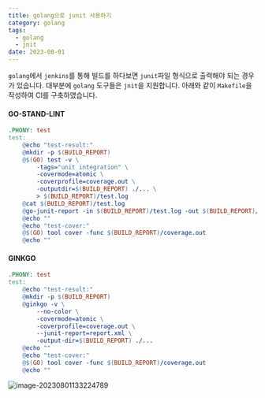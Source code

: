 ```yaml
---
title: golang으로 junit 사용하기
category: golang
tags:
  - golang
  - jnit
date: 2023-08-01
---
```


`golang`에서 `jenkins`를 통해 빌드를 하다보면 `junit`파일 형식으로 출력해야 되는 경우가 있습니다. 대부분에 `golang` 도구들은 `jnit`을 지원합니다. 아래와 같이 `Makefile`을 작성하여 CI를 구축하였습니다.

#### GO-STAND-LINT

```makefile
.PHONY: test
test:
	@echo "test-result:"
	@mkdir -p $(BUILD_REPORT)
	@$(GO) test -v \
		-tags="unit integration" \
		-covermode=atomic \
		-coverprofile=coverage.out \
		-outputdir=$(BUILD_REPORT) ./... \
		> $(BUILD_REPORT)/test.log
	@cat $(BUILD_REPORT)/test.log
	@go-junit-report -in $(BUILD_REPORT)/test.log -out $(BUILD_REPORT)/test.xml
	@echo ""
	@echo "test-cover:"
	@$(GO) tool cover -func $(BUILD_REPORT)/coverage.out
	@echo ""

```

#### GINKGO

```makefile
.PHONY: test
test:
	@echo "test-result:"
	@mkdir -p $(BUILD_REPORT)
	@ginkgo -v \
		--no-color \
		-covermode=atomic \
		-coverprofile=coverage.out \
		--junit-report=report.xml \
		-output-dir=$(BUILD_REPORT) ./...
	@echo ""
	@echo "test-cover:"
	@$(GO) tool cover -func $(BUILD_REPORT)/coverage.out
	@echo ""
```

![image-20230801133224789](../../../assets/images/posts/2023-08-01-post-golang-junit/image-20230801133224789.png)
